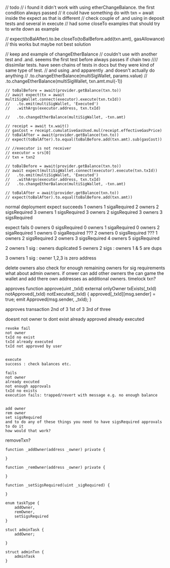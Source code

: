 // todo
// i found it didn't work with using etherChangeBalance. the first condition always passed
// it could have something do with txn = await inside the expect as that is different
// check couple of .and using in deposit tests and several in execute
// had some closeTo examples that should try to write down as example

// expect(toBalAfter).to.be.closeTo(toBalBefore.add(txn.amt), gasAllowance) // this works but maybe not best solution

// keep and example of changeEtherBalance 
// couldn't use with another test and .and. seeems the first test before always passes if chain two //// dissimilar tests. have seen chains of tests in docs but they were kind of same type of test.
// and using .and apparently .and doesn't actually do anything
// .to.changeEtherBalance(multiSigWallet, params.value)
// .to.changeEtherBalance(multiSigWallet, txn.amt.mul(-1))

    // toBalBefore = await(provider.getBalance(txn.to))
    // await expect(tx = await multiSigWallet.connect(executor).execute(txn.txId))
    //   .to.emit(multiSigWallet, 'Executed')
    //   .withArgs(executor.address, txn.txId)

    //   .to.changeEtherBalance(multiSigWallet, -txn.amt)

    // receipt = await tx.wait()
    // gasCost = receipt.cumulativeGasUsed.mul(receipt.effectiveGasPrice)
    // toBalAfter = await(provider.getBalance(txn.to))
    // expect(toBalAfter).to.equal(toBalBefore.add(txn.amt).sub(gasCost))
  
    // //executor is not receiver
    // executor = srs[0]
    // txn = txn2
    
    // toBalBefore = await(provider.getBalance(txn.to))
    // await expect(multiSigWallet.connect(executor).execute(txn.txId))
    //   .to.emit(multiSigWallet, 'Executed')
    //   .withArgs(executor.address, txn.txId)
    //   .to.changeEtherBalance(multiSigWallet, -txn.amt)

    // toBalAfter = await(provider.getBalance(txn.to))
    // expect(toBalAfter).to.equal(toBalBefore.add(txn.amt))


normal deployment
expect succeeds
1 owners 1 sigaRequired
2 owners 2 sigsRequired
3 owners 1 sigsRequired
3 owners 2 sigsRequired
3 owners 3 sigsRequired

expect fails
0 owners 0 sigsRequired
0 owners 1 sigaRequired
0 owners 2 sigaRequired
1 owners 0 sigaRequired ???
2 owners 0 sigsRequired ???
1 owners 2 sigsRequired
2 owners 3 sigsRequired
4 owners 5 sigsRequired

2 owners 1 sig : owners duplicated
5 owners 2 sigs : owners 1 & 5 are dups

3 owners 1 sig : owner 1,2,3 is zero address


delete owners also check for enough remaining owners for sig requirements
what about admin owners. if onwer can add other owners the can game the wallet and add there own addresses as additional owners.
timelock txn?


approves
    function approve(uint _txId) external onlyOwner txExists(_txId) notApproved(_txId) notExecuted(_txId) {
        approved[_txId][msg.sender] = true;
        emit Approved(msg.sender, _txId);
    }

approves transaction
2nd of 3 1st of 3 3rd of three

doesnt
not owner
tx dont exist
already approved 
already executed



    revoke fail
    not owner
    txId no exist
    txId already executed
    txId not approved by user


    execute
    success : check balances etc.

    fails
    not owner
    already excuted
    not enough approvals
    txId no exists
    execution fails: trapped/revert with message e.g. no enough balance


    add owner
    rem owner
    set sigsRequired
    and to do any of these things you need to have sigsRequired approvals to do it
    how would that work?

removeTxn?

    function _addOwner(address _owner) private {

    }

    function _remOwner(address _owner) private {

    }

    function _setSigsRequired(uint _sigRequired) {

    }

    enum taskType {
        addOwner,
        remOwner,
        setSigsRequired
    }

    stuct adminTask {
        addOwner;

    }

    struct adminTxn {
        adminTask
    }

    